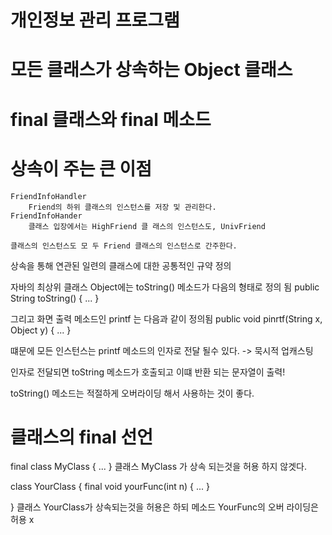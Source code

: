 # 개인정보 관리 프로그램
# 모든 클래스가 상속하는 Object 클래스
# final 클래스와 final 메소드


# 상속이 주는 큰 이점

    FriendInfoHandler 
        Friend의 하위 클래스의 인스턴스를 저장 및 관리한다.
    FriendInfoHander 
        클래스 입장에서는 HighFriend 클 래스의 인스턴스도, UnivFriend 
        
    클래스의 인스턴스도 모 두 Friend 클래스의 인스턴스로 간주한다.


상속을 통해 연관된 일련의 클래스에 대한 공통적인 규약 정의



자바의 최상위 클래스 Object에는 toString() 메소드가 다음의 형태로 정의 됨
public String toString()
{
    ...
}

그리고 화면 출력 메소드인 printf 는 다음과 같이 정의됨
public void pinrtf(String x, Object y)
{
    ...
}

떄문에 모든 인스턴스는 printf 메소드의 인자로 전달 될수 있다. -> 묵시적 업캐스팅


인자로 전달되면 toString 메소드가 호출되고 이떄 반환 되는 문자열이 출력!

toString() 메소드는 적절하게 오버라이딩 해서 사용하는 것이 좋다.




# 클래스의 final 선언

final class MyClass
{
    ...
}
클래스 MyClass 가 상속 되는것을 허용 하지 않겟다.


class YourClass
{
    final void yourFunc(int n)
    {
        ...
    }

}
클래스 YourClass가 상속되는것을 허용은 하되 메소드 YourFunc의 오버 라이딩은 허용 x
